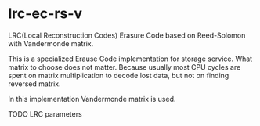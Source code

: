 # lrc-ec-rs-v
 LRC(Local Reconstruction Codes) Erasure Code based on Reed-Solomon with Vandermonde matrix.
 
 This is a specialized Erause Code implementation for storage service.
 What matrix to choose does not matter.
 Because usually most CPU cycles are spent on matrix multiplication to decode lost data,
 but not on finding reversed matrix.
 
 In this implementation Vandermonde matrix is used.
 
 TODO LRC parameters

